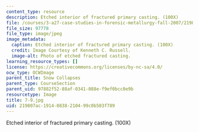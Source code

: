 ```yaml
---
content_type: resource
description: Etched interior of fractured primary casting. (100X)
file: /courses/3-a27-case-studies-in-forensic-metallurgy-fall-2007/219807ac19140838210499c0b503f789_7-9.jpg
file_size: 97778
file_type: image/jpeg
image_metadata:
  caption: Etched interior of fractured primary casting. (100X)
  credit: Image Courtesy of Kenneth C. Russell.
  image-alt: Photo of etched fractured casting.
learning_resource_types: []
license: https://creativecommons.org/licenses/by-nc-sa/4.0/
ocw_type: OCWImage
parent_title: Snow Collapses
parent_type: CourseSection
parent_uid: 97882f52-88af-0341-088e-f9ef0bcc0e9b
resourcetype: Image
title: 7-9.jpg
uid: 219807ac-1914-0838-2104-99c0b503f789
---
```

Etched interior of fractured primary casting. (100X)
